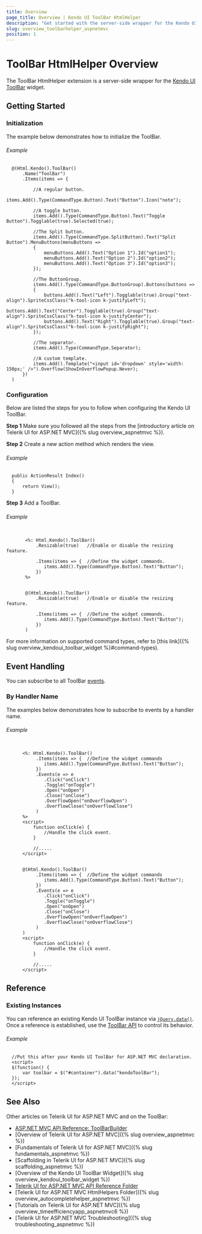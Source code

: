 ```yaml
---
title: Overview
page_title: Overview | Kendo UI ToolBar HtmlHelper
description: "Get started with the server-side wrapper for the Kendo UI ToolBar widget for ASP.NET MVC."
slug: overview_toolbarhelper_aspnetmvc
position: 1
---
```


# ToolBar HtmlHelper Overview

The ToolBar HtmlHelper extension is a server-side wrapper for the [Kendo UI ToolBar](https://demos.telerik.com/kendo-ui/toolbar/index) widget.

## Getting Started

### Initialization

The example below demonstrates how to initialize the ToolBar.  

###### Example

      @(Html.Kendo().ToolBar()
          .Name("ToolBar")
          .Items(items => {

              //A regular button.
              items.Add().Type(CommandType.Button).Text("Button").Icon("note");

              //A toggle button.
              items.Add().Type(CommandType.Button).Text("Toggle Button").Togglable(true).Selected(true);

              //The Split button.
              items.Add().Type(CommandType.SplitButton).Text("Split Button").MenuButtons(menuButtons =>
              {
                  menuButtons.Add().Text("Option 1").Id("option1");
                  menuButtons.Add().Text("Option 2").Id("option2");
                  menuButtons.Add().Text("Option 3").Id("option3");
              });

              //The ButtonGroup.
              items.Add().Type(CommandType.ButtonGroup).Buttons(buttons =>
              {
                  buttons.Add().Text("Left").Togglable(true).Group("text-align").SpriteCssClass("k-tool-icon k-justifyLeft");
                  buttons.Add().Text("Center").Togglable(true).Group("text-align").SpriteCssClass("k-tool-icon k-justifyCenter");
                  buttons.Add().Text("Right").Togglable(true).Group("text-align").SpriteCssClass("k-tool-icon k-justifyRight");
              });

              //The separator.
              items.Add().Type(CommandType.Separator);

              //A custom template.
              items.Add().Template("<input id='dropdown' style='width: 150px;' />").Overflow(ShowInOverflowPopup.Never);
          })
      )

### Configuration

Below are listed the steps for you to follow when configuring the Kendo UI ToolBar.

**Step 1** Make sure you followed all the steps from the [introductory article on Telerik UI for ASP.NET MVC]({% slug overview_aspnetmvc %}).

**Step 2** Create a new action method which renders the view.

###### Example

      public ActionResult Index()
      {
          return View();
      }

**Step 3** Add a ToolBar.

###### Example

```tab-ASPX

       <%: Html.Kendo().ToolBar()
           .Resizable(true)   //Enable or disable the resizing feature.

           .Items(items => {  //Define the widget commands.
              items.Add().Type(CommandType.Button).Text("Button");
           })
       %>
```
```tab-Razor

       @(Html.Kendo().ToolBar()
           .Resizable(true)   //Enable or disable the resizing feature.

           .Items(items => {  //Define the widget commands.
              items.Add().Type(CommandType.Button).Text("Button");
           })
       )
```

For more information on supported command types, refer to [this link]({% slug overview_kendoui_toolbar_widget %}#command-types).

## Event Handling

You can subscribe to all ToolBar [events](../../../kendo-ui/api/javascript/ui/toolbar#events).

### By Handler Name

The examples below demonstrates how to subscribe to events by a handler name.

###### Example

```tab-ASPX

      <%: Html.Kendo().ToolBar()
           .Items(items => {  //Define the widget commands
              items.Add().Type(CommandType.Button).Text("Button");
           })
           .Events(e => e
              .Click("onClick")
              .Toggle("onToggle")
              .Open("onOpen")
              .Close("onClose")
              .OverflowOpen("onOverflowOpen")
              .OverflowClose("onOverflowClose")
           )
      %>
      <script>
          function onClick(e) {
              //Handle the click event.
          }

          //.....
      </script>
```
```tab-Razor

      @(Html.Kendo().ToolBar()
           .Items(items => {  //Define the widget commands
              items.Add().Type(CommandType.Button).Text("Button");
           })
           .Events(e => e
              .Click("onClick")
              .Toggle("onToggle")
              .Open("onOpen")
              .Close("onClose")
              .OverflowOpen("onOverflowOpen")
              .OverflowClose("onOverflowClose")
           )
      )
      <script>
          function onClick(e) {
              //Handle the click event.
          }

          //.....
      </script>
```

## Reference

### Existing Instances

You can reference an existing Kendo UI ToolBar instance via [`jQuery.data()`](http://api.jquery.com/jQuery.data/). Once a reference is established, use the [ToolBar API](../../../kendo-ui/api/javascript/ui/toolbar#methods) to control its behavior.

###### Example

      //Put this after your Kendo UI ToolBar for ASP.NET MVC declaration.
      <script>
      $(function() {
          var toolbar = $("#container").data("kendoToolBar");
      });
      </script>

## See Also

Other articles on Telerik UI for ASP.NET MVC and on the ToolBar:

* [ASP.NET MVC API Reference: ToolBarBuilder](/api/Kendo.Mvc.UI.Fluent/ToolBarBuilder)
* [Overview of Telerik UI for ASP.NET MVC]({% slug overview_aspnetmvc %})
* [Fundamentals of Telerik UI for ASP.NET MVC]({% slug fundamentals_aspnetmvc %})
* [Scaffolding in Telerik UI for ASP.NET MVC]({% slug scaffolding_aspnetmvc %})
* [Overview of the Kendo UI ToolBar Widget]({% slug overview_kendoui_toolbar_widget %})
* [Telerik UI for ASP.NET MVC API Reference Folder](/api/Kendo.Mvc/AggregateFunction)
* [Telerik UI for ASP.NET MVC HtmlHelpers Folder]({% slug overview_autocompletehelper_aspnetmvc %})
* [Tutorials on Telerik UI for ASP.NET MVC]({% slug overview_timeefficiencyapp_aspnetmvc6 %})
* [Telerik UI for ASP.NET MVC Troubleshooting]({% slug troubleshooting_aspnetmvc %})
